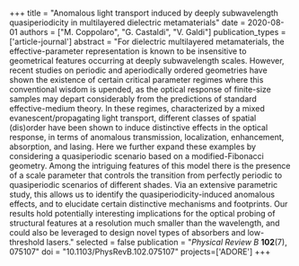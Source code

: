 +++
title = "Anomalous light transport induced by deeply subwavelength quasiperiodicity in multilayered dielectric metamaterials"
date = 2020-08-01
authors = ["M. Coppolaro", "G. Castaldi", "V. Galdi"]
publication_types = ['article-journal']
abstract = "For dielectric multilayered metamaterials, the effective-parameter representation is known to be insensitive to geometrical features occurring at deeply subwavelength scales. However, recent studies on periodic and aperiodically ordered geometries have shown the existence of certain critical parameter regimes where this conventional wisdom is upended, as the optical response of finite-size samples may depart considerably from the predictions of standard effective-medium theory. In these regimes, characterized by a mixed evanescent/propagating light transport, different classes of spatial (dis)order have been shown to induce distinctive effects in the optical response, in terms of anomalous transmission, localization, enhancement, absorption, and lasing. Here we further expand these examples by considering a quasiperiodic scenario based on a modified-Fibonacci geometry. Among the intriguing features of this model there is the presence of a scale parameter that controls the transition from perfectly periodic to quasiperiodic scenarios of different shades. Via an extensive parametric study, this allows us to identify the quasiperiodicity-induced anomalous effects, and to elucidate certain distinctive mechanisms and footprints. Our results hold potentially interesting implications for the optical probing of structural features at a resolution much smaller than the wavelength, and could also be leveraged to design novel types of absorbers and low-threshold lasers."
selected = false
publication = "*Physical Review B* **102**(7), 075107"
doi = "10.1103/PhysRevB.102.075107"
projects=['ADORE']
+++
